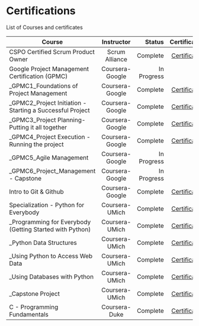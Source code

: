 # Certifications
List of Courses and certificates

| Course        | Instructor           | Status  | Certificate  |
| ------------- |:-------------:| -----:| -----:|
| CSPO Certified Scrum Product Owner      | Scrum Alliance | Complete | [Certificate](https://github.com/MD32764/Certifications/blob/884aaca54b93ab5e085f7dbf015f0a5ecda9005f/certificates/ScrumAlliance_CSPO_Certificate.pdf)|
| Google Project Management Certification (GPMC)     | Coursera-Google | In Progress |  |
| _GPMC1_Foundations of Project Management     | Coursera-Google | Complete | [Certificate](https://github.com/MD32764/Certifications/blob/163bf325a7debada1a532b8775477309111c1c32/certificates/_GPMC1_Foundations%20of%20Project%20Management.pdf) |
| _GPMC2_Project Initiation - Starting a Successful Project     | Coursera-Google | Complete | [Certificate](https://github.com/MD32764/Certifications/blob/163bf325a7debada1a532b8775477309111c1c32/certificates/_GPMC2_Project%20Initiation%20-%20Starting%20a%20Successful%20Project.pdf) |
| _GPMC3_Project Planning- Putting it all together     | Coursera-Google | Complete | [Certificate](https://github.com/MD32764/Certifications/blob/163bf325a7debada1a532b8775477309111c1c32/certificates/_GPMC3_Project%20Planning-%20Putting%20it%20all%20together.pdf) |
| _GPMC4_Project Execution - Running the project     | Coursera-Google | Complete | [Certificate](https://github.com/MD32764/Certifications/blob/163bf325a7debada1a532b8775477309111c1c32/certificates/_GPMC4_Project%20Execution%20-Running%20the%20project.pdf) |
| _GPMC5_Agile Management     | Coursera-Google | In Progress |  |
| _GPMC6_Project_Management - Capstone     | Coursera-Google | In Progress |  |
| Intro to Git & Github     | Coursera-Google      |   Complete | [Certificate](https://github.com/MD32764/Certifications/blob/af96d26d19fbd4e9fa4c799eac12944563e97020/certificates/Introduction%20to%20Git%20and%20GitHub.pdf)|
| Specialization - Python for Everybody  | Coursera-UMich      |   Complete | [Certificate](https://github.com/MD32764/Certifications/blob/af96d26d19fbd4e9fa4c799eac12944563e97020/certificates/_Python6_Python%20for%20Everybody%20(Specialization).pdf)|
| _Programming for Everybody (Getting Started with Python)  | Coursera-UMich      |   Complete | [Certificate](https://github.com/MD32764/Certifications/blob/af96d26d19fbd4e9fa4c799eac12944563e97020/certificates/_Python1_Programming%20for%20Everybody%20(Getting%20Started%20with%20Python).pdf) |
| _Python Data Structures  | Coursera-UMich      |   Complete | [Certificate](https://github.com/MD32764/Certifications/blob/af96d26d19fbd4e9fa4c799eac12944563e97020/certificates/_Python2_Python%20Data%20Structures.pdf) |
| _Using Python to Access Web Data  | Coursera-UMich      |   Complete | [Certificate](https://github.com/MD32764/Certifications/blob/af96d26d19fbd4e9fa4c799eac12944563e97020/certificates/_Python3_Using%20Python%20to%20Access%20Web%20Data.pdf) |
| _Using Databases with Python  | Coursera-UMich      |   Complete | [Certificate](https://github.com/MD32764/Certifications/blob/af96d26d19fbd4e9fa4c799eac12944563e97020/certificates/_Python4_Using%20Databases%20with%20Python.pdf) |
| _Capstone Project  | Coursera-UMich      |   Complete | [Certificate](https://github.com/MD32764/Certifications/blob/af96d26d19fbd4e9fa4c799eac12944563e97020/certificates/_Python5_Capstone.pdf) |
| C - Programming Fundamentals | Coursera-Duke      |   Complete | [Certificate](https://github.com/MD32764/Certifications/blob/8c28f3bb7127952bc543c96893c480879f9cf1e2/certificates/_C1_Programming%20Fundamentals.pdf) |
